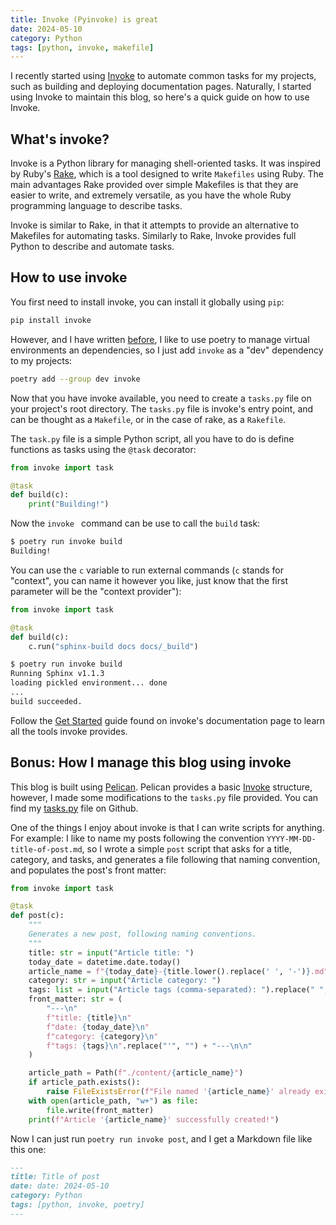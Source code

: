 ```yaml
---
title: Invoke (Pyinvoke) is great
date: 2024-05-10
category: Python
tags: [python, invoke, makefile]
---
```

I recently started using [Invoke](https://www.pyinvoke.org/) to automate common tasks for my projects, such as building and deploying documentation pages. Naturally, I started using Invoke to maintain this blog, so here's a quick guide on how to use Invoke.

## What's invoke?
Invoke is a Python library for managing shell-oriented tasks. It was inspired by Ruby's [Rake](https://ruby.github.io/rake/doc/rakefile_rdoc.html), which is a tool designed to write `Makefiles` using Ruby. The main advantages Rake provided over simple Makefiles is that they are easier to write, and extremely versatile, as you have the whole Ruby programming language to describe tasks.

Invoke is similar to Rake, in that it attempts to provide an alternative to Makefiles for automating tasks. Similarly to Rake, Invoke provides full Python to describe and automate tasks.

## How to use invoke
You first need to install invoke, you can install it globally using `pip`:
```bash
pip install invoke
```

However, and I have written [before](./2024-04-30-getting-started-with-ruff-and-poetry.md), I like to use poetry to manage virtual environments an dependencies, so I just add `invoke` as a "dev" dependency to my projects:

```bash
poetry add --group dev invoke
```

Now that you have invoke available, you need to create a `tasks.py` file on your project's root directory. The `tasks.py` file is invoke's entry point, and can be thought as a `Makefile`, or in the case of rake, as a `Rakefile`.

The `task.py` file is a simple Python script, all you have to do is define functions as tasks using the `@task` decorator:

```python
from invoke import task

@task
def build(c):
    print("Building!")
```

Now the `invoke ` command can be use to call the `build` task:

```bash
$ poetry run invoke build
Building!
```

You can use the `c` variable to run external commands (`c` stands for "context", you can name it however you like, just know that the first parameter will be the "context provider"):

```python
from invoke import task

@task
def build(c):
    c.run("sphinx-build docs docs/_build")
```

```bash
$ poetry run invoke build
Running Sphinx v1.1.3
loading pickled environment... done
...
build succeeded.
```

Follow the [Get Started](https://docs.pyinvoke.org/en/stable/getting-started.html) guide found on invoke's documentation page to learn all the tools invoke provides.

## Bonus: How I manage this blog using invoke

This blog is built using [Pelican](./2022-08-25-pelican-netlify.md). Pelican provides a basic [Invoke](https://docs.getpelican.com/en/latest/publish.html#invoke) structure, however, I made some modifications to the `tasks.py` file provided. You can find my [tasks.py](https://github.com/andres-arias/Personal-Blog/blob/main/tasks.py) file on Github.

One of the things I enjoy about invoke is that I can write scripts for anything. For example: I like to name my posts following the convention `YYYY-MM-DD-title-of-post.md`, so I wrote a simple `post` script that asks for a title, category, and tasks, and generates a file following that naming convention, and populates the post's front matter:

```python
from invoke import task

@task
def post(c):
    """
    Generates a new post, following naming conventions.
    """
    title: str = input("Article title: ")
    today_date = datetime.date.today()
    article_name = f"{today_date}-{title.lower().replace(' ', '-')}.md"
    category: str = input("Article category: ")
    tags: list = input("Article tags (comma-separated): ").replace(" ", "").split(",")
    front_matter: str = (
        "---\n"
        f"title: {title}\n"
        f"date: {today_date}\n"
        f"category: {category}\n"
        f"tags: {tags}\n".replace("'", "") + "---\n\n"
    )

    article_path = Path(f"./content/{article_name}")
    if article_path.exists():
        raise FileExistsError(f"File named '{article_name}' already exists!")
    with open(article_path, "w+") as file:
        file.write(front_matter)
    print(f"Article '{article_name}' successfully created!")

```

Now I can just run `poetry run invoke post`, and I get a Markdown file like this one:
```md
---
title: Title of post
date: date: 2024-05-10
category: Python
tags: [python, invoke, poetry]
---

```